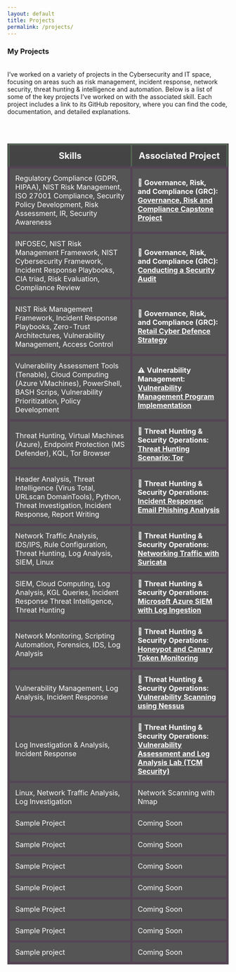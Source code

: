 ```yaml
---
layout: default
title: Projects
permalink: /projects/
---
```



### **My Projects**
<br>
I’ve worked on a variety of projects in the Cybersecurity and IT space, focusing on areas such as risk management, incident response, network security, threat hunting & intelligence and automation. Below is a list of some of the key projects I’ve worked on with the associated skill. Each project includes a link to its GitHub repository, where you can find the code, documentation, and detailed explanations.

<br><br>

<table style="width:100%; background-color:#333; color:#fff; border-collapse:collapse; border:1px solid #555;">
  <thead>
    <tr style="background-color:#444;">
      <th style="font-size: 20px; padding:12px; border:3px solid #565;">Skills</th>
      <th style="font-size: 20px; padding:12px; border:3px solid #565;">Associated Project</th>
    </tr>
  </thead>
  <tbody>
    <tr style="background-color:#555;">
      <td style="padding:12px; border:5px solid #545;">
         Regulatory Compliance (GDPR, HIPAA), NIST Risk Management, ISO 27001 Compliance, Security Policy Development, Risk Assessment, IR, Security Awareness
      </td>
      <td style="padding:12px; border:5px solid #545;">
         <strong>📜 Governance, Risk, and Compliance (GRC): </strong> <br>
        <strong><a href="https://github.com/JKopal101/Conducting-a-Security-Audit" style="color:white;">
          Governance, Risk and Compliance Capstone Project
        </a></strong>
      </td>
    </tr>
    <tr style="background-color:#555;">
      <td style="padding:12px; border:5px solid #545;">
        INFOSEC, NIST Risk Management Framework, NIST Cybersecurity Framework,  
        Incident Response Playbooks, CIA triad, Risk Evaluation, Compliance Review
      </td>
      <td style="padding:12px; border:5px solid #545;">
         <strong>📜 Governance, Risk, and Compliance (GRC): </strong> <br>
        <strong><a href="https://github.com/JKopal101/Conducting-a-Security-Audit" style="color:white;">
          Conducting a Security Audit
        </a></strong>
      </td>
    </tr>
    <tr style="background-color:#555;">
      <td style="padding:12px; border:5px solid #545;">
        NIST Risk Management Framework, Incident Response Playbooks,  
        Zero-Trust Architectures, Vulnerability Management, Access Control
      </td>
      <td style="padding:12px; border:5px solid #545;">
        <strong>📜 Governance, Risk, and Compliance (GRC): </strong> <br>
        <strong><a href="https://github.com/JKopal101/Retail-Cyber-Defence-Strategy" style="color:white;">
          Retail Cyber Defence Strategy
        </a></strong>
      </td>
    </tr>
    <tr style="background-color:#555;">
      <td style="padding:12px; border:5px solid #545;"> Vulnerability Assessment Tools (Tenable), Cloud Computing (Azure VMachines), 
        PowerShell, BASH Scrips, Vulnerability Prioritization, Policy Development 
      </td> 
      <td style="padding:12px; border:5px solid #545;">
        <strong>⚠️ Vulnerability Management: </strong> <br>
        <strong><a href="https://github.com/JKopal101/vulnerability-management-project" style="color:white;">Vulnerability Management Program Implementation</a></strong>
      </td>
    </tr>
    <tr style="background-color:#555;">
      <td style="padding:12px; border:5px solid #545;">Threat Hunting, Virtual Machines (Azure), Endpoint Protection (MS Defender), KQL,
        Tor Browser </td>
      <td style="padding:12px; border:5px solid #545;">
        <strong>🚨 Threat Hunting & Security Operations: </strong> <br>
        <strong><a href="https://github.com/JKopal101/threat-hunting-scenario-tor" style="color:white;">Threat Hunting Scenario: Tor</a></strong>
      </td>
    </tr>
    <tr style="background-color:#555;">
      <td style="padding:12px; border:5px solid #545;">Header Analysis, Threat Intelligence (Virus Total, URLscan DomainTools), Python, Threat Investigation, Incident Response, Report Writing </td>
      <td style="padding:12px; border:5px solid #545;">
         <strong>🚨 Threat Hunting & Security Operations: </strong> <br>
        <strong><a href="https://github.com/JKopal101/email-phishing-analysis" style="color:white;">Incident Response: Email Phishing Analysis</a></strong>
      </td>
    </tr>
    <tr style="background-color:#555;">
      <td style="padding:12px; border:5px solid #545;">Network Traffic Analysis, IDS/IPS, Rule Configuration, 
        Threat Hunting, Log Analysis, SIEM, Linux </td>
      <td style="padding:12px; border:5px solid #545;">
         <strong>🚨 Threat Hunting & Security Operations: </strong>
        <strong><a href="https://github.com/JKopal101/network-traffic-with-suricata" style="color:white;">Networking Traffic with Suricata</a></strong>
      </td>
    </tr>
    <tr style="background-color:#555;">
      <td style="padding:12px; border:5px solid #545;">SIEM, Cloud Computing, Log Analysis, KGL Queries, Incident Response
      Threat Intelligence, Threat Hunting</td>
      <td style="padding:12px; border:5px solid #545;">
        <strong>🚨 Threat Hunting & Security Operations: </strong>
        <strong><a href="https://github.com/JKopal101/ms-azure-with-siem" style="color:white;">Microsoft Azure SIEM with Log Ingestion</a></strong>
        </td>
    </tr>
    <tr style="background-color:#555;">
      <td style="padding:12px; border:5px solid #545;">Network Monitoring, Scripting Automation, Forensics, IDS, Log Analysis</td>
      <td style="padding:12px; border:5px solid #545;">
        <strong>🚨 Threat Hunting & Security Operations: </strong>
        <strong><a href="https://github.com/JKopal101/honeypot--and-canary-token-monitoring" style="color:white;">Honeypot and Canary Token Monitoring</a></strong>
      </td>
    </tr>
    <tr style="background-color:#555;">
      <td style="padding:12px; border:5px solid #545;">Vulnerability Management, Log Analysis, Incident Response</td>
      <td style="padding:12px; border:5px solid #545;">
        <strong>🚨 Threat Hunting & Security Operations: </strong> <br>
        <strong><a href="https://github.com/JKopal101/Vulnerability-Scanning-using-Nessus" style="color:white;">Vulnerability Scanning using Nessus</a></strong></td>
    </tr>
    <tr style="background-color:#555;">
      <td style="padding:12px; border:5px solid #545;">Log Investigation & Analysis, Incident Response</td>
      <td style="padding:12px; border:5px solid #545;">
        <strong>🚨 Threat Hunting & Security Operations: </strong> <br>
        <strong><a href="https://github.com/JKopal101/Vulnerability-Assessment-and-Log-Analysis-Lab" style="color:white;"> Vulnerability Assessment and Log Analysis Lab (TCM Security)</td>
    </tr>
    <tr style="background-color:#555;">
      <td style="padding:12px; border:5px solid #545;">Linux, Network Traffic Analysis, Log Investigation</td>
      <td style="padding:12px; border:5px solid #545;">Network Scanning with Nmap</td>
    </tr>
    <tr style="background-color:#555;">
      <td style="padding:12px; border:5px solid #545;">Sample Project</td>
      <td style="padding:12px; border:5px solid #545;">Coming Soon</td>
    </tr>
    <tr style="background-color:#555;">
      <td style="padding:12px; border:5px solid #545;">Sample Project</td>
      <td style="padding:12px; border:5px solid #545;">Coming Soon</td>
    </tr>
    <tr style="background-color:#555;">
      <td style="padding:12px; border:5px solid #545;">Sample Project</td>
      <td style="padding:12px; border:5px solid #545;">Coming Soon</td>
    </tr>
    <tr style="background-color:#555;">
      <td style="padding:12px; border:5px solid #545;">Sample Project</td>
      <td style="padding:12px; border:5px solid #545;">Coming Soon</td>
    </tr>
    <tr style="background-color:#555;">
      <td style="padding:12px; border:5px solid #545;">Sample Project</td>
      <td style="padding:12px; border:5px solid #545;">Coming Soon</td>
    </tr>
    <tr style="background-color:#555;">
      <td style="padding:12px; border:5px solid #545;">Sample Project</td>
      <td style="padding:12px; border:5px solid #545;">Coming Soon</td>
    </tr>
    <tr style="background-color:#555;">
      <td style="padding:12px; border:5px solid #545;">Sample project</td>
      <td style="padding:12px; border:5px solid #545;">Coming Soon</td>
    </tr>
  </tbody>
</table>





